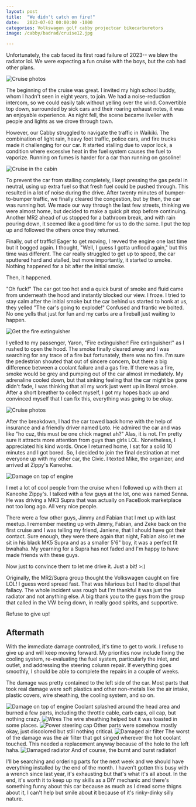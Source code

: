 ```yaml
---
layout: post
title:  "We didn't catch on fire!"
date:   2023-07-03 00:00:00 -1000
categories: Volkswagen golf cabby projectcar bikecarburetors
image: /cabby/badrad/cruise12.jpg

---
```

Unfortunately, the cab faced its first road failure of 2023-- we blew the radiator lol. We were expecting a fun cruise with the boys, but the cab had other plans.

![Cruise photos](https://www.sudoyashi.com/assets/img/cabby/badrad/cruise3.jpg)

The beginning of the cruise was great. I invited my high school buddy, whom I hadn't seen in eight years, to join. We had a noise-reduction intercom, so we could easily talk without yelling over the wind. Convertible top down, surrounded by sick cars and their roaring exhaust notes, it was an enjoyable experience. As night fell, the scene became livelier with people and lights as we drove through town.

However, our Cabby struggled to navigate the traffic in Waikiki. The combination of light rain, heavy foot traffic, police cars, and fire trucks made it challenging for our car. It started stalling due to vapor lock, a condition where excessive heat in the fuel system causes the fuel to vaporize. Running on fumes is harder for a car than running on gasoline!

![Cruise in the cabin](https://www.sudoyashi.com/assets/img//cabby/badrad/nightcruise.jpg)

To prevent the car from stalling completely, I kept pressing the gas pedal in neutral, using up extra fuel so that fresh fuel could be pushed through. This resulted in a lot of noise during the drive. After twenty minutes of bumper-to-bumper traffic, we finally cleared the congestion, but by then, the car was running hot. We made our way through the last few streets, thinking we were almost home, but decided to make a quick pit stop before continuing. Another MR2 ahead of us stopped for a bathroom break, and with rain pouring down, it seemed like a good time for us to do the same. I put the top up and followed the others once they returned. 

Finally, out of traffic! Eager to get moving, I revved the engine one last time but it bogged again. I thought, "Well, I guess I gotta unflood again," but this time was different. The car really struggled to get up to speed, the car sputtered hard and stalled, but more importantly, it started to smoke. Nothing happened for a bit after the initial smoke. 

Then, it happened.

"Oh fuck!" The car got too hot and a quick burst of smoke and fluid came from underneath the hood and instantly blocked our view. I froze. I tried to stay calm after the initial smoke but the car behind us started to honk at us, they yelled "The car's going to explode!" Confused and frantic we bolted. No one yells that just for fun and my carbs are a fireball just waiting to happen.

![Get the fire extinguisher](https://www.sudoyashi.com/assets/img/cabby/badrad/cruise10.jpg)

I yelled to my passenger, Yaron, "Fire extinguisher! Fire extinguisher!" as I rushed to open the hood. The smoke finally cleared away and I was searching for any trace of a fire but fortunately, there was no fire. I'm sure the pedestrian shouted that out of sincere concern, but there a big difference between a coolant failure and a gas fire. If there was a fire, smoke would be grey and pumping out of the car almost immediately. My adrenaline cooled down, but that sinking feeling that the car might be gone didn't fade, I was thinking that all my work just went up in literal smoke. After a short breather to collect myself, I got my hopes back up and convinced myself that I can fix this, everything was going to be okay.

![Cruise photos](https://www.sudoyashi.com/assets/img/cabby/badrad/towtruck.jpg)

After the breakdown, I had the car towed back home with the help of insurance and a friendly driver named Loto. He admired the car and was like "ho cuz, this must be one chick magnet ah?" Alas, it is not. I'm pretty sure it attracts more attention from guys than girls LOL. Nonetheless, I appreciated his kind words. Once I returned home, I sat for a solid 10 minutes and I got bored. So, I decided to join the final destination at met everyone up with my other car, the Civic. I texted Mike, the organizer, and arrived at Zippy's Kaneohe.

![Damage on top of engine](https://www.sudoyashi.com/assets/img/cabby/badrad/nightcruise2.jpg)

I met a lot of cool people from the cruise when I followed up with them at Kaneohe Zippy's. I talked with a few guys at the lot, one was named Senna. He was driving a MK3 Supra that was actually on FaceBook marketplace not too long ago. All very nice people.

There were a few other guys, Jimmy and Fabian that I met up with last meetup. I remember meeting up with Jimmy, Fabian, and Zeke back on the first cruise and I was telling my friend, Janiene, that I should have got their contact. Sure enough, they were there again that night, Fabian also let me sit in his black MK5 Supra and as a smaller 5'6" boy, it was a perfect fit bwahaha. My yearning for a Supra has not faded and I'm happy to have made friends with these guys.

Now just to convince them to let me drive it. Just a bit! >:)

Originally, the  MR2/Supra group thought the Volkswagen caught on fire LOL! I guess word spread fast. That was hilarious but I had to dispel that fallacy. The whole incident was rough but I'm thankful it was just the radiator and not anything else. A big thank you to the guys from the group that called in the VW being down, in really good spirits, and supportive.

Refuse to give up!

## Aftermath

With the immediate damage controlled, it's time to get to work. I refuse to give up and will keep moving forward. My priorities now include fixing the cooling system, re-evaluating the fuel system, particularly the inlet, and outlet, and addressing the steering column repair. If everything goes smoothly, I should be able to complete the repairs in a couple of weeks.

The damage was pretty contained to the left side of the car. Most parts that took real damage were soft plastics and other non-metals like the air intake, plastic covers, wire sheathing, the cooling system, and so on.

![Damage on top of engine](https://www.sudoyashi.com/assets/img/cabby/badrad/damage5.jpg)
Coolant splashed around the head area and burned a few parts, including the throttle cable, carb caps, oil cap, but nothing crazy.
![Wires](https://www.sudoyashi.com/assets/img/cabby/badrad/damage1.jpg)
The wire sheathing helped but it was toasted in some places.
![Power steering cap](https://www.sudoyashi.com/assets/img/cabby/badrad/damage2.jpg)
Other parts were somehow mostly okay, just discolored but still nothing critical.
![Damaged air filter](https://www.sudoyashi.com/assets/img/cabby/badrad/damage3.jpg)
The worst of the damage was the air filter that got singed wherever the hot coolant touched. This needed a replacement anyway because of the hole to the left haha. 
![Damaged radiator](https://www.sudoyashi.com/assets/img/cabby/badrad/damage4.jpg)
And of course, the burnt and burst radiator!

I'll be searching and ordering parts for the next week and we should have everything installed by the end of the month. I haven't gotten this busy with a wrench since last year, it's exhausting but that's what it's all about. In the end, it's worth it to keep up my skills as a DIY mechanic and there's something funny about this car because as much as I dread some thigns about it, I can't help but smile about it because of it's rinky-dinky silly nature.